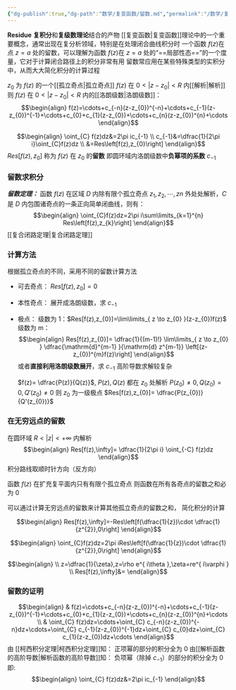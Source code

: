 ```yaml
---
{"dg-publish":true,"dg-path":"数学/复变函数/留数.md","permalink":"/数学/复变函数/留数/","dgPassFrontmatter":true,"noteIcon":"","created":"2024-04-16T13:01:27.438+08:00","updated":"2024-05-13T19:42:56.684+08:00"}
---
```


**Residue**
**复积分**和**复级数理论**结合的产物
[[复变函数\|复变函数]]理论中的一个重要概念，通常出现在复分析领域，特别是在处理闭合曲线积分时
一个函数 $f (z)$在点 $z=a$ 处的留数，可以理解为函数 $f (z)$在 $z=a$ 处的“==局部性态==”的一个度量，它对于计算闭合路径上的积分非常有用
留数常应用在某些特殊类型的实积分中，从而大大简化积分的计算过程

$z_{0}$ 为 $f(z)$ 的一个[[孤立奇点\|孤立奇点]]
$f(z)$ 在 $0<|z-z_{0}|<R$ 内[[解析\|解析]]
则 $f(z)$ 在 $0<|z-z_{0}|<R$ 内的[[洛朗级数\|洛朗级数]]：
$$\begin{align}
f(z)=\cdots+c_{-n}(z-z_{0})^{-n}+\cdots+c_{-1}(z-z_{0})^{-1}+\cdots+c_{0}+c_{1}(z-z_{0})+\cdots+c_{n}(z-z_{0})^{n}+\cdots
\end{align}$$

$$\begin{align}
\oint_{C} f(z)dz&=2\pi ic_{-1} \\
c_{-1}&=\dfrac{1}{2\pi i}\oint_{C}f(z)dz \\
&=Res\left[f(z),z_{0}\right]
\end{align}$$
$Res[f(z),z_{0}]$ 称为 $f(z)$ 在 $z_{0}$ 的**留数**
即圆环域内洛朗级数中**负幂项的系数** $c_{-1}$

### 留数求积分
***留数定理：***
函数 $f(z)$ 在区域 $D$ 内除有限个孤立奇点 $z_{1},z_{2},\cdots,z_{}n$ 外处处解析，$C$ 是 $D$ 内包围诸奇点的一条正向简单闭曲线，则有：
$$\begin{align}
\oint_{C}f(z)dz=2\pi i\sum\limits_{k=1}^{n} Res\left[f(z),z_{k}\right]
\end{align}$$
[[复合闭路定理\|复合闭路定理]]
### 计算方法
根据孤立奇点的不同，采用不同的留数计算方法
- 可去奇点：
	$Res[f(z),z_{0}]=0$
	
- 本性奇点：
	展开成洛朗级数，求 $c_{-1}$
	
- 极点：
	级数为 1：$Res[f(z),z_{0}]=\lim\limits_{ z \to z_{0} }(z-z_{0})f(z)$
	级数为 m：$$\begin{align}
Res[f(z),z_{0}]= \dfrac{1}{(m-1)!} \lim\limits_{ z \to z_{0} } \dfrac{\mathrm{d}^{m-1} }{\mathrm{d} z^{m-1}} \left[(z-z_{0})^{m}f(z)\right] 
\end{align}$$
	或者**直接利用洛朗级数展开**，求 $c_{-1}$
		高阶导数求解较复杂
	
	$f(z)= \dfrac{P(z)}{Q(z)}$, $P(z),Q(z)$ 都在 $z_{0}$ 处解析
	$P(z_{0})\neq 0,Q(z_{0})=0,Q'(z_{0})\neq 0$
	则 $z_{0}$ 为一级极点
	$Res[f(z),z_{0}]= \dfrac{P(z_{0})}{Q'(z_{0})}$

### 在无穷远点的留数

在圆环域 $R<|z|<+\infty$ 内解析
$$\begin{align}
Res[f(z),\infty]= \dfrac{1}{2\pi i} \oint_{-C} f(z)dz
\end{align}$$
积分路线取顺时针方向（反方向）

函数 $f(z)$ 在扩充复平面内只有有限个孤立奇点
则函数在所有各奇点的留数之和必为 0

可以通过计算无穷远点的留数来计算其他孤立奇点的留数之和，
简化积分的计算

$$\begin{align}
Res[f(z),\infty]=-Res\left[f(\dfrac{1}{z})\cdot \dfrac{1}{z^{2}},0\right]
\end{align}$$

$$\begin{align}
\oint_{C}f(z)dz=2\pi iRes\left[f(\dfrac{1}{z})\cdot \dfrac{1}{z^{2}},0\right]
\end{align}$$



$$\begin{align} \\
z=\dfrac{1}{\zeta},z=\rho e^{ i\theta },\zeta=re^{ i\varphi } \\
Res[f(z),\infty]&= 
\end{align}$$


### 留数的证明
$$\begin{align}
 & f(z)=\cdots+c_{-n}(z-z_{0})^{-n}+\cdots+c_{-1}(z-z_{0})^{-1}+\cdots+c_{0}+c_{1}(z-z_{0})+\cdots+c_{n}(z-z_{0})^{n}+\cdots \\
 & \oint_{C} f(z)dz=\cdots+\oint_{C} c_{-n}(z-z_{0})^{-n}dz+\cdots+\oint_{C} c_{-1}(z-z_{0})^{-1}dz+\oint_{C} c_{0}dz+\oint_{C} c_{1}(z-z_{0})dz+\cdots
\end{align}$$
由 [[柯西积分定理\|柯西积分定理]]知：
正项幂的部分的积分全为 0
由[[解析函数的高阶导数\|解析函数的高阶导数]]知：
负项幂（除掉 $c_{-1}$）的部分的积分全为 0
即: $$\begin{align}
\oint_{C} f(z)dz&=2\pi ic_{-1}
\end{align}$$





